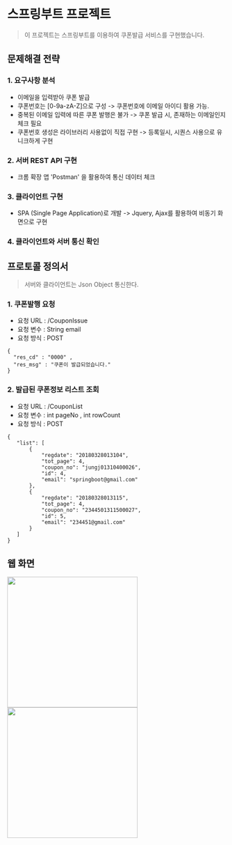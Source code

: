 # 스프링부트 프로젝트 
> 이 프로젝트는 스프링부트를 이용하여 쿠폰발급 서비스를 구현했습니다.  

## 문제해결 전략
> 

### 1. 요구사항 분석
- 이메일을 입력받아 쿠폰 발급
- 쿠폰번호는 [0-9a-zA-Z]으로 구성 -> 쿠폰번호에 이메일 아이디 활용 가능.
- 중복된 이메일 입력에 따른 쿠폰 발행은 불가 -> 쿠폰 발급 시, 존재하는 이메일인지 체크 필요
- 쿠폰번호 생성은 라이브러리 사용없이 직접 구현 -> 등록일시, 시퀀스 사용으로 유니크하게 구현
### 2. 서버 REST API 구현
- 크롬 확장 앱 'Postman' 을 활용하여 통신 데이터 체크
### 3. 클라이언트 구현
- SPA (Single Page Application)로 개발 -> Jquery, Ajax를 활용하여 비동기 화면으로 구현
### 4. 클라이언트와 서버 통신 확인

## 프로토콜 정의서
> 서버와 클라이언트는 Json Object 통신한다.

### 1. 쿠폰발행 요청
* 요청 URL : /CouponIssue
* 요청 변수 : String email
* 요청 방식 : POST

 ```
{
   "res_cd" : "0000" ,
   "res_msg" : "쿠폰이 발급되었습니다."
}
```

### 2. 발급된 쿠폰정보 리스트 조회
* 요청 URL : /CouponList
* 요청 변수 : int pageNo , int rowCount
* 요청 방식 : POST

 ```
{
    "list": [
        {
            "regdate": "20180328013104",
            "tot_page": 4,
            "coupon_no": "jungj01310400026",
            "id": 4,
            "email": "springboot@gmail.com"
        },
        {
            "regdate": "20180328013115",
            "tot_page": 4,
            "coupon_no": "2344501311500027",
            "id": 5,
            "email": "234451@gmail.com"
        }
    ]
}
```
## 웹 화면

<div>
<img width="300" src="https://user-images.githubusercontent.com/12581525/38097311-03c2c4ac-33b0-11e8-9ecd-b87622d2c8b2.png">
<img width="300" src="https://user-images.githubusercontent.com/12581525/38097317-04b4a51a-33b0-11e8-8c3a-4ced5df8a7d6.png">
</div>


